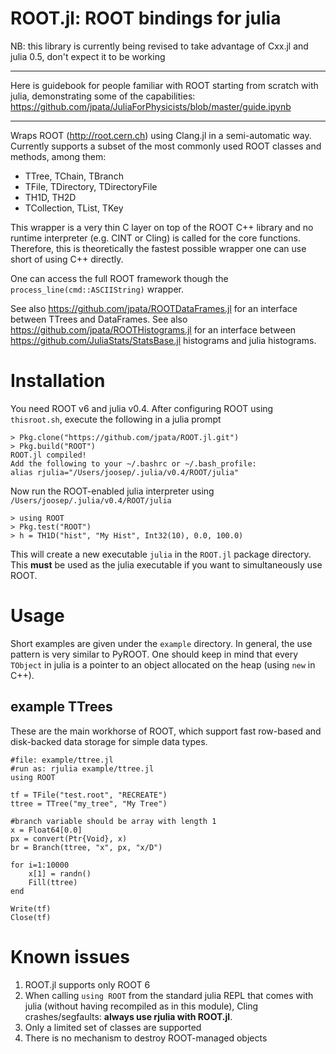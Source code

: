 # ROOT.jl: ROOT bindings for julia

NB: this library is currently being revised to take advantage of Cxx.jl and julia 0.5, don't expect it to be working

-----

Here is guidebook for people familiar with ROOT starting from scratch with julia, demonstrating some of the capabilities:
https://github.com/jpata/JuliaForPhysicists/blob/master/guide.ipynb

-----

Wraps ROOT (http://root.cern.ch) using Clang.jl in a semi-automatic way. Currently supports a subset of the most commonly used ROOT classes and methods, among them:

* TTree, TChain, TBranch
* TFile, TDirectory, TDirectoryFile
* TH1D, TH2D
* TCollection, TList, TKey

This wrapper is a very thin C layer on top of the ROOT C++ library and no runtime interpreter (e.g. CINT or Cling) is called for the core functions. Therefore, this is theoretically the fastest possible wrapper one can use short of using C++ directly.

One can access the full ROOT framework though the ``process_line(cmd::ASCIIString)`` wrapper.

See also https://github.com/jpata/ROOTDataFrames.jl for an interface between TTrees and DataFrames.
See also https://github.com/jpata/ROOTHistograms.jl for an interface between https://github.com/JuliaStats/StatsBase.jl histograms and julia histograms.

# Installation

You need ROOT v6 and julia v0.4. After configuring ROOT using `thisroot.sh`, execute the following in a julia prompt
~~~
> Pkg.clone("https://github.com/jpata/ROOT.jl.git")
> Pkg.build("ROOT")
ROOT.jl compiled!
Add the following to your ~/.bashrc or ~/.bash_profile:
alias rjulia="/Users/joosep/.julia/v0.4/ROOT/julia"
~~~

Now run the ROOT-enabled julia interpreter using `/Users/joosep/.julia/v0.4/ROOT/julia`
~~~
> using ROOT
> Pkg.test("ROOT")
> h = TH1D("hist", "My Hist", Int32(10), 0.0, 100.0)
~~~

This will create a new executable `julia` in the `ROOT.jl` package directory. This **must** be used as the julia executable if you want to simultaneously use ROOT.

# Usage

Short examples are given under the `example` directory. In general, the use pattern is very similar to PyROOT. One should keep in mind that every `TObject` in julia is a pointer to an object allocated on the heap (using `new` in C++).

## example TTrees

These are the main workhorse of ROOT, which support fast row-based and disk-backed data storage for simple data types.

~~~
#file: example/ttree.jl
#run as: rjulia example/ttree.jl
using ROOT

tf = TFile("test.root", "RECREATE")
ttree = TTree("my_tree", "My Tree")

#branch variable should be array with length 1
x = Float64[0.0]
px = convert(Ptr{Void}, x)
br = Branch(ttree, "x", px, "x/D")

for i=1:10000
    x[1] = randn()
    Fill(ttree)
end

Write(tf)
Close(tf)
~~~

# Known issues

1. ROOT.jl supports only ROOT 6
2. When calling `using ROOT` from the standard julia REPL that comes with julia (without having recompiled as in this module), Cling crashes/segfaults: **always use rjulia with ROOT.jl**.
3. Only a limited set of classes are supported
4. There is no mechanism to destroy ROOT-managed objects 
